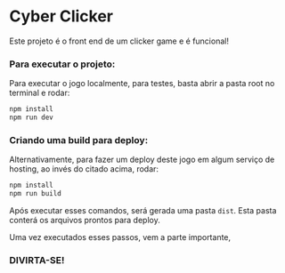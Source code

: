 
# Cyber Clicker

Este projeto é o front end de um clicker game e é funcional!

### Para executar o projeto:
Para executar o jogo localmente, para testes, basta abrir a pasta root no terminal e rodar:
```bash
npm install
npm run dev
```

### Criando uma build para deploy:
Alternativamente, para fazer um deploy deste jogo em algum serviço de hosting, ao invés do citado acima, rodar:
```bash
npm install
npm run build
```
Após executar esses comandos, será gerada uma pasta `dist`. Esta pasta conterá os arquivos prontos para deploy.

Uma vez executados esses passos, vem a parte importante,
### DIVIRTA-SE!

